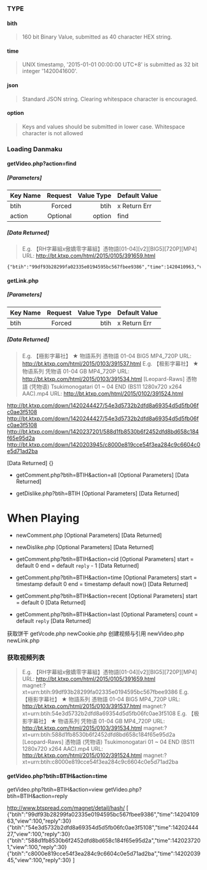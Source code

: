 ### TYPE  
#### bith  
>	160 bit Binary Value, submitted as 40 character HEX string.  

#### time  
>	UNIX timestamp, '2015-01-01 00:00:00 UTC+8' is submitted as 32 bit integer '1420041600'.  

#### json  
>	Standard JSON string. Clearing whitespace character is encouraged.  

#### option  
>	Keys and values should be submitted in lower case. Whitespace character is not allowed  

### Loading Danmaku  
#### getVideo.php?action=find  
##### [Parameters]

|Key Name|Request |Value Type|Default Value|
|:-------|-------:|---------:|:------------|
|btih    |  Forced|      btih|x Return Err |
|action  |Optional|    option|find         |
##### [Data Returned]
>	E.g. 【RH字幕組x傲嬌零字幕組】憑物語[01-04][v2][BIG5][720P][MP4]  
>	URL: http://bt.ktxp.com/html/2015/0105/391659.html  
```
{"btih":"99df93b28299fa02335e0194595bc567fbee9386","time":1420410963,"view":100,"reply":30}
```
#### getLink.php
##### [Parameters]

|Key Name|Request |Value Type|Default Value|
|:-------|-------:|---------:|:------------|
|btih    |  Forced|      btih|x Return Err |
##### [Data Returned]
>	E.g. 【極影字幕社】 ★ 物語系列 憑物語 01-04 BIG5 MP4_720P
>	URL: http://bt.ktxp.com/html/2015/0103/391537.html
>	E.g. 【极影字幕社】 ★ 物语系列 凭物语 01-04 GB MP4_720P
>	URL: http://bt.ktxp.com/html/2015/0103/391534.html
>	[Leopard-Raws] 憑物語 (凭物语) Tsukimonogatari 01 ~ 04 END (BS11 1280x720 x264 AAC).mp4
>	URL: http://bt.ktxp.com/html/2015/0102/391524.html

http://bt.ktxp.com/down/1420244427/54e3d5732b2dfd8a69354d5d5fb06fc0ae3f5108
http://bt.ktxp.com/down/1420244427/54e3d5732b2dfd8a69354d5d5fb06fc0ae3f5108
http://bt.ktxp.com/down/1420237201/588d1fb8530b6f2452dfd8bd658c184f65e95d2a
http://bt.ktxp.com/down/1420203945/c8000e819cce54f3ea284c9c6604c0e5d71ad2ba



[Data Returned]
{}
*	getComment.php?btih=BTIH&action=all
[Optional Parameters]
[Data Returned]

*	getDislike.php?btih=BTIH
[Optional Parameters]
[Data Returned]

# When Playing
*	newComment.php
[Optional Parameters]
[Data Returned]

*	newDislike.php
[Optional Parameters]
[Data Returned]

*	getComment.php?btih=BTIH&action=cid
[Optional Parameters]
	start = default 0
	end   = default `reply` - 1
[Data Returned]

*	getComment.php?btih=BTIH&action=time
[Optional Parameters]
	start = timestamp default 0
	end   = timestamp default now()
[Data Returned]

*	getComment.php?btih=BTIH&action=recent
[Optional Parameters]
	start = default 0
[Data Returned]

*	getComment.php?btih=BTIH&action=last
[Optional Parameters]
	count = default `reply`
[Data Returned]

获取饼干
getVcode.php
newCookie.php
创建视频与引用
newVideo.php
newLink.php
### 获取视频列表
>	E.g. 【RH字幕組x傲嬌零字幕組】憑物語[01-04][v2][BIG5][720P][MP4]  
>	URL: http://bt.ktxp.com/html/2015/0105/391659.html  
>	magnet:?xt=urn:btih:99df93b28299fa02335e0194595bc567fbee9386
>	E.g. 【極影字幕社】 ★ 物語系列 憑物語 01-04 BIG5 MP4_720P
>	URL: http://bt.ktxp.com/html/2015/0103/391537.html
>	magnet:?xt=urn:btih:54e3d5732b2dfd8a69354d5d5fb06fc0ae3f5108
>	E.g. 【极影字幕社】 ★ 物语系列 凭物语 01-04 GB MP4_720P
>	URL: http://bt.ktxp.com/html/2015/0103/391534.html
>	magnet:?xt=urn:btih:588d1fb8530b6f2452dfd8bd658c184f65e95d2a
>	[Leopard-Raws] 憑物語 (凭物语) Tsukimonogatari 01 ~ 04 END (BS11 1280x720 x264 AAC).mp4
>	URL: http://bt.ktxp.com/html/2015/0102/391524.html
>	magnet:?xt=urn:btih:c8000e819cce54f3ea284c9c6604c0e5d71ad2ba

#### getVideo.php?btih=BTIH&action=time
getVideo.php?btih=BTIH&action=view
getVideo.php?btih=BTIH&action=reply

http://www.btspread.com/magnet/detail/hash/
[
	{"btih":"99df93b28299fa02335e0194595bc567fbee9386","time":1420410963,"view":100,"reply":30}
	{"btih":"54e3d5732b2dfd8a69354d5d5fb06fc0ae3f5108","time":1420244427,"view":100,"reply":30}
	{"btih":"588d1fb8530b6f2452dfd8bd658c184f65e95d2a","time":1420237201,"view":100,"reply":30}
	{"btih":"c8000e819cce54f3ea284c9c6604c0e5d71ad2ba","time":1420203945,"view":100,"reply":30}
]
